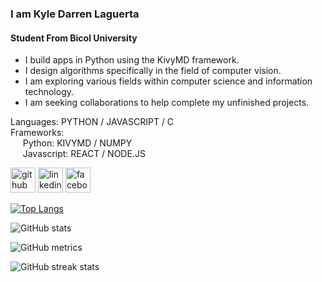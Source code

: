 ### I am Kyle Darren Laguerta
#### Student From Bicol University

- I build apps in Python using the KivyMD framework.<br>
- I design algorithms specifically in the field of computer vision.<br>
- I am exploring various fields within computer science and information technology.<br>
- I am seeking collaborations to help complete my unfinished projects.

Languages: PYTHON / JAVASCRIPT / C<br>
Frameworks:<br>
&nbsp;&nbsp;&nbsp;&nbsp;&nbsp;Python: KIVYMD / NUMPY<br>
&nbsp;&nbsp;&nbsp;&nbsp;&nbsp;Javascript: REACT / NODE.JS


[<img src='https://cdn.jsdelivr.net/npm/simple-icons@3.0.1/icons/github.svg' alt='github' height='40'>](https://github.com/KyleDarren)  [<img src='https://cdn.jsdelivr.net/npm/simple-icons@3.0.1/icons/linkedin.svg' alt='linkedin' height='40'>](https://www.linkedin.com/in/kyle-darren-laguerta-b6a639312/)  [<img src='https://cdn.jsdelivr.net/npm/simple-icons@3.0.1/icons/facebook.svg' alt='facebook' height='40'>](https://www.facebook.com/profile.php?id=100073194800153)  
 
[![Top Langs](https://github-readme-stats.vercel.app/api/top-langs/?username=KyleDarren)](https://github.com/anuraghazra/github-readme-stats)

![GitHub stats](https://github-readme-stats.vercel.app/api?username=KyleDarren&show_icons=true&count_private=true)  

![GitHub metrics](https://metrics.lecoq.io/KyleDarren)  

![GitHub streak stats](https://streak-stats.demolab.com/?user=KyleDarren)  

